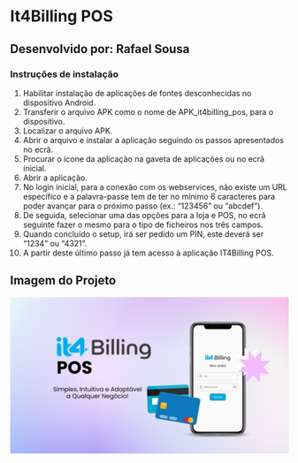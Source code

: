 # It4Billing POS

## Desenvolvido por: Rafael Sousa

### Instruções de instalação

1. Habilitar instalação de aplicações de fontes desconhecidas no dispositivo Android.
2. Transferir o arquivo APK como o nome de APK_it4billing_pos, para o dispositivo.
3. Localizar o arquivo APK.
4. Abrir o arquivo e instalar a aplicação seguindo os passos apresentados no ecrã.
5. Procurar o ícone da aplicação na gaveta de aplicações ou no ecrã inicial.
6. Abrir a aplicação.
7. No login inicial, para a conexão com os webservices, não existe um URL específico e a palavra-passe tem de ter no mínimo 6 caracteres para poder avançar para o próximo passo (ex.: “123456” ou “abcdef”).
8. De seguida, selecionar uma das opções para a loja e POS, no ecrã seguinte fazer o mesmo para o tipo de ficheiros nos três campos.
9. Quando concluído o setup, irá ser pedido um PIN, este deverá ser “1234” ou “4321”.
10. A partir deste último passo já tem acesso à aplicação IT4Billing POS.

## Imagem do Projeto

![Imagem do Projeto](imagem_promocional.jpg)
